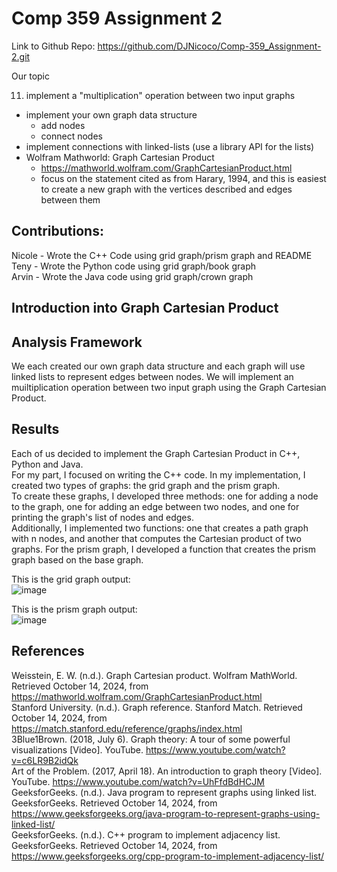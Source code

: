# Comp 359 Assignment 2

Link to Github Repo: https://github.com/DJNicoco/Comp-359_Assignment-2.git

Our topic

11. implement a "multiplication" operation between two input graphs
  * implement your own graph data structure
    * add nodes
    * connect nodes
  * implement connections with linked-lists (use a library API for the lists)
  * Wolfram Mathworld: Graph Cartesian Product
    * https://mathworld.wolfram.com/GraphCartesianProduct.html
    * focus on the statement cited as from Harary, 1994, and this is easiest to create a new graph with the vertices described and edges between them
   
## Contributions:

Nicole - Wrote the C++ Code using grid graph/prism graph and README <br>
Teny - Wrote the Python code using grid graph/book graph <br>
Arvin - Wrote the Java code using grid graph/crown graph <br>

## Introduction into Graph Cartesian Product

## Analysis Framework

We each created our own graph data structure and each graph will use linked lists to represent edges between nodes. We will implement an muiltiplication operation between two input graph using the Graph Cartesian Product.  

## Results

Each of us decided to implement the Graph Cartesian Product in C++, Python and Java. <br>
For my part, I focused on writing the C++ code. In my implementation, I created two types of graphs: the grid graph and the prism graph. <br>
To create these graphs, I developed three methods: one for adding a node to the graph, one for adding an edge between two nodes, and one for printing the graph's list of nodes and edges. <br>
Additionally, I implemented two functions: one that creates a path graph with n nodes, and another that computes the Cartesian product of two graphs. For the prism graph, I developed a function that creates the prism graph based on the base graph.

This is the grid graph output: <br>
![image](https://github.com/user-attachments/assets/be35dffd-1425-434d-9476-f7b7d86323b7) <br>

This is the prism graph output: <br>
![image](https://github.com/user-attachments/assets/f56882c0-7db0-49ff-9668-d8b3c970f9ca)



## References

Weisstein, E. W. (n.d.). Graph Cartesian product. Wolfram MathWorld. Retrieved October 14, 2024, from https://mathworld.wolfram.com/GraphCartesianProduct.html <br>
Stanford University. (n.d.). Graph reference. Stanford Match. Retrieved October 14, 2024, from https://match.stanford.edu/reference/graphs/index.html <br>
3Blue1Brown. (2018, July 6). Graph theory: A tour of some powerful visualizations [Video]. YouTube. https://www.youtube.com/watch?v=c6LR9B2idQk <br>
Art of the Problem. (2017, April 18). An introduction to graph theory [Video]. YouTube. https://www.youtube.com/watch?v=UhFfdBdHCJM <br>
GeeksforGeeks. (n.d.). Java program to represent graphs using linked list. GeeksforGeeks. Retrieved October 14, 2024, from https://www.geeksforgeeks.org/java-program-to-represent-graphs-using-linked-list/ <br>
GeeksforGeeks. (n.d.). C++ program to implement adjacency list. GeeksforGeeks. Retrieved October 14, 2024, from https://www.geeksforgeeks.org/cpp-program-to-implement-adjacency-list/ <br>
